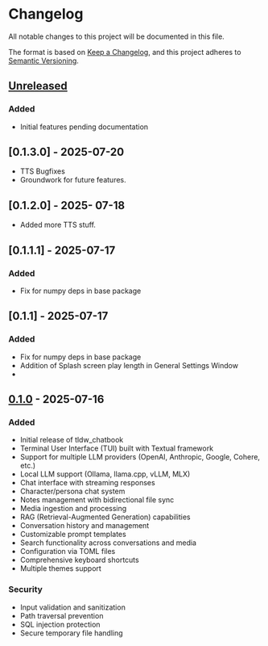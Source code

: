 # Changelog

All notable changes to this project will be documented in this file.

The format is based on [Keep a Changelog](https://keepachangelog.com/en/1.0.0/),
and this project adheres to [Semantic Versioning](https://semver.org/spec/v2.0.0.html).

## [Unreleased]

### Added
- Initial features pending documentation

## [0.1.3.0] - 2025-07-20
- TTS Bugfixes
- Groundwork for future features.

## [0.1.2.0] - 2025- 07-18
- Added more TTS stuff.

## [0.1.1.1] - 2025-07-17

### Added
- Fix for numpy deps in base package


## [0.1.1] - 2025-07-17

### Added
- Fix for numpy deps in base package
- Addition of Splash screen play length in General Settings Window
- 

## [0.1.0] - 2025-07-16

### Added
- Initial release of tldw_chatbook
- Terminal User Interface (TUI) built with Textual framework
- Support for multiple LLM providers (OpenAI, Anthropic, Google, Cohere, etc.)
- Local LLM support (Ollama, llama.cpp, vLLM, MLX)
- Chat interface with streaming responses
- Character/persona chat system
- Notes management with bidirectional file sync
- Media ingestion and processing
- RAG (Retrieval-Augmented Generation) capabilities
- Conversation history and management
- Customizable prompt templates
- Search functionality across conversations and media
- Configuration via TOML files
- Comprehensive keyboard shortcuts
- Multiple themes support

### Security
- Input validation and sanitization
- Path traversal prevention
- SQL injection protection
- Secure temporary file handling

[Unreleased]: https://github.com/rmusser01/tldw_chatbook/compare/v0.1.0...HEAD
[0.1.0]: https://github.com/rmusser01/tldw_chatbook/releases/tag/v0.1.0